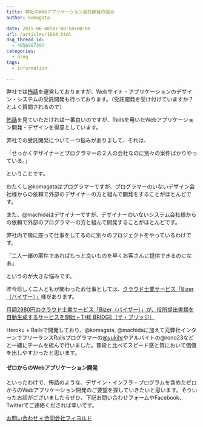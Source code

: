 ```yaml
---
title: 弊社のWebアプリケーション受託開発の悩み
author: komagata

date: 2015-06-08T07:00:58+00:00
url: /articles/1694.html
dsq_thread_id:
  - 4056987397
categories:
  - blog
tags:
  - information

---
```

弊社では<a href="http://kowabana.jp" target="_blank">怖話</a>を運営しておりますが、Webサイト・アプリケーションのデザイン・システムの受託開発も行っております。（受託開発を受け付けていますか？とよく質問されるので）

<a href="http://kowabana.jp" target="_blank">怖話</a>を見ていただければ一番良いのですが、Railsを用いたWebアプリケーション開発・デザインを得意としています。

弊社での受託開発について一つ悩みがありまして、それは、

「せっかくデザイナーとプログラマーの２人の会社なのに別々の案件ばかりやっている。」

ということです。

わたくし@komagataはプログラマーですが、プログラマーのいないデザイン会社様からの依頼で外部のデザイナーの方と組んで開発をすることがほとんどです。

また、@machidaはデザイナーですが、デザイナーのいないシステム会社様からの依頼で外部のプログラマーの方と組んで開発することがほとんどです。

弊社内で隣に座って仕事をしてるのに別々のプロジェクトをやっているわけです。

「二人一緒の案件であればもっと良いものを早くお客さんに提供できるのになあ」

というのが大きな悩みです。

昨今珍しく二人ともが関わったお仕事としては、<a href="https://bg-bizer.jp" target="_blank">クラウド士業サービス「Bizer（バイザー）」</a>様があります。

[月額2980円のクラウド士業サービス「Bizer（バイザー）」が、役所提出書類を自動生成するサービスを開始 &#8211; THE BRIDGE（ザ・ブリッジ）][1]

Heroku + Railsで開発しており、@komagata, @machidaに加えて元弊社インターンでフリーランスRailsプログラマーの<a href="https://twitter.com/yukihr" target="_blank">@yukihr</a>やアルバイトの@rono23などと一緒にチームを組んで行いました。普段と比べてスピード感と質において価値を出しやすかったと思います。

#### ゼロからのWebアプリケーション開発

といったわけで、怖話のような、デザイン・インフラ・プログラムを含めたゼロからのWebアプリケーション開発のご要望を探していきたいと思います。そういったお話がございましたらぜひ、下記お問い合わせフォームやFacebook、Twitterでご連絡くだされば幸いです。

[お問い合わせ « 合同会社フィヨルド][2]

 [1]: http://thebridge.jp/2014/07/bizer
 [2]: http://fjord.jp/inquiry